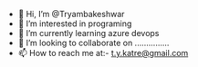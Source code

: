 - 👋 Hi, I’m @Tryambakeshwar
- 👀 I’m interested in programing
- 🌱 I’m currently learning azure devops
- 💞️ I’m looking to collaborate on ...............
- 📫 How to reach me at:- t.y.katre@gmail.com

<!---
Tryambakeshwar/Tryambakeshwar is a ✨ special ✨ repository because its `README.md` (this file) appears on your GitHub profile.
You can click the Preview link to take a look at your changes.
--->
